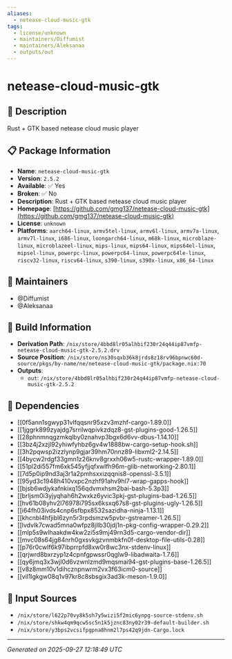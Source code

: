 ```yaml
---
aliases:
  - netease-cloud-music-gtk
tags:
  - license/unknown
  - maintainers/Diffumist
  - maintainers/Aleksanaa
  - outputs/out
---
```


# netease-cloud-music-gtk

## 📝 Description

Rust + GTK based netease cloud music player

## 📋 Package Information

- **Name**: `netease-cloud-music-gtk`
- **Version**: `2.5.2`
- **Available**: ✅ Yes
- **Broken**: ✅ No
- **Description**: Rust + GTK based netease cloud music player
- **Homepage**: [https://github.com/gmg137/netease-cloud-music-gtk](https://github.com/gmg137/netease-cloud-music-gtk)
- **License**: `unknown`
- **Platforms**: `aarch64-linux`, `armv5tel-linux`, `armv6l-linux`, `armv7a-linux`, `armv7l-linux`, `i686-linux`, `loongarch64-linux`, `m68k-linux`, `microblaze-linux`, `microblazeel-linux`, `mips-linux`, `mips64-linux`, `mips64el-linux`, `mipsel-linux`, `powerpc-linux`, `powerpc64-linux`, `powerpc64le-linux`, `riscv32-linux`, `riscv64-linux`, `s390-linux`, `s390x-linux`, `x86_64-linux`
## 👥 Maintainers

- @Diffumist
- @Aleksanaa


## 🔧 Build Information

- **Derivation Path**: `/nix/store/4bbd8lr05alhbif230r24q44ip87vmfp-netease-cloud-music-gtk-2.5.2.drv`
- **Source Position**: `/nix/store/ns30sqxb36k8jrds8z18rv96bpnwc60d-source/pkgs/by-name/ne/netease-cloud-music-gtk/package.nix:70`
- **Outputs**:
  - `out`:  `/nix/store/4bbd8lr05alhbif230r24q44ip87vmfp-netease-cloud-music-gtk-2.5.2`

## 🔗 Dependencies

- [[0f5ann1sgwyp31vlfqqsnr95xzv3mzhf-cargo-1.89.0]]
- [[1jggrk899zyajdg7srrilwqpivkzdqz8-gst-plugins-good-1.26.5]]
- [[28phnmnqgzmkqlby0znahvp3bgx6d6vv-dbus-1.14.10]]
- [[3bz4j2xzjl92yhiwfyhbz6gv4w1888bw-cargo-setup-hook.sh]]
- [[3h2pqwsp2izzlynp9gjar39hm70nnz89-libxml2-2.14.5]]
- [[4bycw2rdgf33gmn1z26knv8grxxh06w5-rustc-wrapper-1.89.0]]
- [[51pl2di557fm6xk545yfjjqfxwlfh96m-glib-networking-2.80.1]]
- [[7d5p0ip9nd3aj3r1a2pmhsxxizqqnis8-openssl-3.5.1]]
- [[95yd3c1948h410vxpc2nzhf91ahv9hl7-wrap-gapps-hook]]
- [[bjsb6wdjykafnkixq156qdvmxhsm2bai-bash-5.3p3]]
- [[brljsm0i3yjyqhah6h2wxkz6yvic3pkj-gst-plugins-bad-1.26.5]]
- [[hv61b08yhv2l76978i795sx6ksxq67s8-gst-plugins-ugly-1.26.5]]
- [[i64fh03ivds4cnp6sfbpx8532sazidha-ninja-1.13.1]]
- [[khcnbl4hfjibl6zyn5r3rpdsmzw5pvbr-gstreamer-1.26.5]]
- [[lvdvlk7cwad5mna0wfpz8jllb30jdj1n-pkg-config-wrapper-0.29.2]]
- [[mlp5s9wlhaakdw4kw2zi5s9mj49rn3d5-cargo-vendor-dir]]
- [[mvc08s64jg84nrh0gxsvkgzvnmbkfn0f-desktop-file-utils-0.28]]
- [[p76r0cwlf6k97ibprrpfd8xw0r8wc3nx-stdenv-linux]]
- [[qrjwrd8bxrzyp1z4cpnfgpwssr0qglw9-libadwaita-1.7.6]]
- [[qy6jmq3x3wjl0d6vzwnlzmd9mqsmai94-gst-plugins-base-1.26.5]]
- [[v8z8mm10v1dihcznpnwrm2vx3f63icm0-source]]
- [[vil1lgkgw08q1v97kr8c8sbsgix3ad3k-meson-1.9.0]]

## 📁 Input Sources

- `/nix/store/l622p70vy8k5sh7y5wizi5f2mic6ynpg-source-stdenv.sh`
- `/nix/store/shkw4qm9qcw5sc5n1k5jznc83ny02r39-default-builder.sh`
- `/nix/store/y3bps2vcsifpgpna8hnm2l7ps42q9jdn-Cargo.lock`

---
*Generated on 2025-09-27 12:18:49 UTC*
